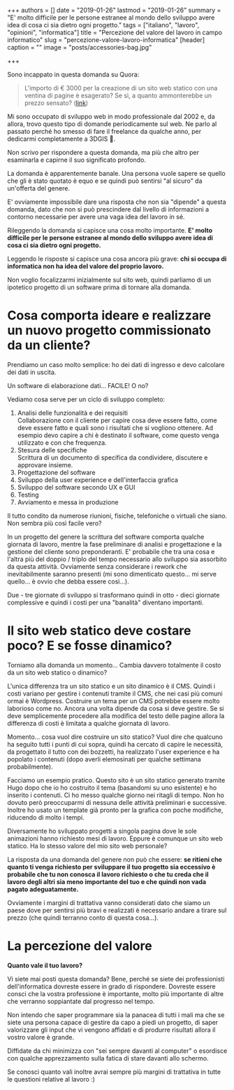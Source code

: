 +++
authors = []
date = "2019-01-26"
lastmod = "2019-01-26"
summary = "E' molto difficile per le persone estranee al mondo dello sviluppo avere idea di cosa ci sia dietro ogni progetto."
tags = ["italiano", "lavoro", "opinioni", "informatica"]
title = "Percezione del valore del lavoro in campo informatico"
slug = "percezione-valore-lavoro-informatica"
[header]
caption = ""
image = "posts/accessories-bag.jpg"

+++

Sono incappato in questa domanda su Quora:

> L'importo di € 3000 per la creazione di un sito web statico con una ventina di pagine è esagerato? Se sì, a quanto ammonterebbe un prezzo sensato? ([link](https://it.quora.com/Limporto-di-3000-per-la-creazione-di-un-sito-web-statico-con-una-ventina-di-pagine-%C3%A8-esagerato-Se-s%C3%AC-a-quanto-ammonterebbe-un-prezzo-sensato))

Mi sono occupato di sviluppo web in modo professionale dal 2002 e, da allora, trovo questo tipo di domande periodicamente sul web. Ne parlo al passato perché ho smesso di fare il freelance da qualche anno, per dedicarmi completamente a 3DGIS :rocket:.

Non scrivo per rispondere a questa domanda, ma più che altro per esaminarla e capirne il suo significato profondo.

La domanda è apparentemente banale. Una persona vuole sapere se quello che gli è stato quotato è equo e se quindi può sentirsi "al sicuro" da un'offerta del genere.

E' ovviamente impossibile dare una risposta che non sia "dipende" a questa domanda, dato che non si può prescindere dal livello di informazioni a contorno necessarie per avere una vaga idea del lavoro in sé.

Rileggendo la domanda si capisce una cosa molto importante. **E' molto difficile per le persone estranee al mondo dello sviluppo avere idea di cosa ci sia dietro ogni progetto.**

Leggendo le risposte si capisce una cosa ancora più grave: **chi si occupa di informatica non ha idea del valore del proprio lavoro.**

Non voglio focalizzarmi inizialmente sul sito web, quindi parliamo di un ipotetico progetto di un software prima di tornare alla domanda.

# **Cosa comporta ideare e realizzare un nuovo progetto commissionato da un cliente?**

Prendiamo un caso molto semplice: ho dei dati di ingresso e devo calcolare dei dati in uscita.

Un software di elaborazione dati... FACILE! O no?

Vediamo cosa serve per un ciclo di sviluppo completo:

1. Analisi delle funzionalità e dei requisiti  
   Collaborazione con il cliente per capire cosa deve essere fatto, come deve essere fatto e quali sono i risultati che si vogliono ottenere. Ad esempio devo capire a chi è destinato il software, come questo venga utilizzato e con che frequenza.
2. Stesura delle specifiche  
   Scrittura di un documento di specifica da condividere, discutere e approvare insieme.
3. Progettazione del software
4. Sviluppo della user experience e dell'interfaccia grafica
5. Sviluppo del software secondo UX e GUI
6. Testing
7. Avviamento e messa in produzione

Il tutto condito da numerose riunioni, fisiche, telefoniche o virtuali che siano. Non sembra più così facile vero?

In un progetto del genere la scrittura del software comporta qualche giornata di lavoro, mentre la fase preliminare di analisi e progettazione e la gestione del cliente sono preponderanti. E' probabile che tra una cosa e l'altra più del doppio / triplo del tempo necessario allo sviluppo sia assorbito da questa attività. Ovviamente senza considerare i rework che inevitabilmente saranno presenti (mi sono dimenticato questo... mi serve quello... è ovvio che debba essere così...).

Due - tre giornate di sviluppo si trasformano quindi in otto - dieci giornate complessive e quindi i costi per una "banalità" diventano importanti.

# Il sito web statico deve costare poco? E se fosse dinamico?

Torniamo alla domanda un momento... Cambia davvero totalmente il costo da un sito web statico o dinamico?

L'unica differenza tra un sito statico e un sito dinamico è il CMS. Quindi i costi variano per gestire i contenuti tramite il CMS, che nei casi più comuni ormai è Wordpress. Costruire un tema per un CMS potrebbe essere molto laborioso come no. Ancora una volta dipende da cosa si deve gestire. Se si deve semplicemente procedere alla modifica del testo delle pagine allora la differenza di costi è limitata a qualche giornata di lavoro.

Momento... cosa vuol dire costruire un sito statico? Vuol dire che qualcuno ha seguito tutti i punti di cui sopra, quindi ha cercato di capire le necessità, da progettato il tutto con dei bozzetti, ha realizzato l'user experience e ha popolato i contenuti (dopo averli elemosinati per qualche settimana probabilmente).

Facciamo un esempio pratico. Questo sito è un sito statico generato tramite Hugo dopo che io ho costruito il tema (basandomi su uno esistente) e ho inserito i contenuti. Ci ho messo qualche giorno nei ritagli di tempo. Non ho dovuto però preoccuparmi di nessuna delle attività preliminari e successive. Inoltre ho usato un template già pronto per la grafica con poche modifiche, riducendo di molto i tempi.

Diversamente ho sviluppato progetti a singola pagina dove le sole animazioni hanno richiesto mesi di lavoro. Eppure è comunque un sito web statico. Ha lo stesso valore del mio sito web personale?

La risposta da una domanda del genere non può che essere: **se ritieni che quanto ti venga richiesto per sviluppare il tuo progetto sia eccessivo è probabile che tu non conosca il lavoro richiesto o che tu creda che il lavoro degli altri sia meno importante del tuo e che quindi non vada pagato adeguatamente.**

Ovviamente i margini di trattativa vanno considerati dato che siamo un paese dove per sentirsi più bravi e realizzati è necessario andare a tirare sul prezzo (che quindi terranno conto di questa cosa...).

# La percezione del valore

**Quanto vale il tuo lavoro?**

Vi siete mai posti questa domanda? Bene, perché se siete dei professionisti dell'informatica dovreste essere in grado di rispondere. Dovreste essere consci che la vostra professione è importante, molto più importante di altre che verranno soppiantate dal progresso nel tempo.

Non intendo che saper programmare sia la panacea di tutti i mali ma che se siete una persona capace di gestire da capo a piedi un progetto, di saper valorizzare gli input che vi vengono affidati e di produrre risultati allora il vostro valore è grande.

Diffidate da chi minimizza con "sei sempre davanti al computer" o esordisce con qualche apprezzamento sulla fatica di stare davanti allo schermo.

Se conosci quanto vali inoltre avrai sempre più margini di trattativa in tutte le questioni relative al lavoro :)
